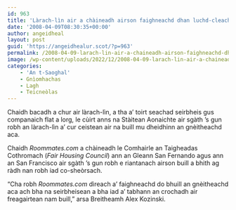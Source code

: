 ```yaml
---
id: 963
title: 'Làrach-lìn air a chàineadh airson faighneachd dhan luchd-cleachdaidh mun gnèitheachd aca'
date: '2008-04-09T08:30:35+00:00'
author: angeidheal
layout: post
guid: 'https://angeidhealur.scot/?p=963'
permalink: /2008-04-09-larach-lin-air-a-chaineadh-airson-faighneachd-dhan-luchd-cleachdaidh-mun-gneitheachd-aca/
image: /wp-content/uploads/2022/12/2008-04-09-larach-lin-air-a-chaineadh-airson-faighneachd-dhan-luchd-cleachdaidh-mun-gneitheachd-aca.webp
categories:
    - 'An t-Saoghal'
    - Gnìomhachas
    - Lagh
    - Teicneòlas
---
```


Chaidh bacadh a chur air làrach-lìn, a tha a’ toirt seachad seirbheis gus companaich flat a lorg, le cùirt anns na Stàitean Aonaichte air sgàth ’s gun robh an làrach-lìn a’ cur ceistean air na buill mu dheidhinn an gnèitheachd aca.

Chaidh *Roommates.com* a chàineadh le Comhairle an Taigheadas Cothromach (*Fair Housing Council*) ann an Gleann San Fernando agus ann an San Francisco air sgàth ’s gun robh e riantanach airson buill a bhith ag ràdh nan robh iad co-sheòrsach.

“Cha robh *Roommates.com* dìreach a’ faighneachd do bhuill an gnèitheachd aca ach bha na seirbheisean a bha iad a’ tabhann an crochadh air freagairtean nam buill,” arsa Breitheamh Alex Kozinski.